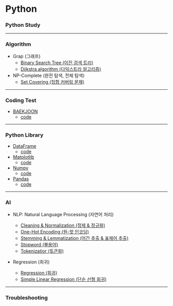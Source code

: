 # Python
### Python Study

--------------------------
### Algorithm
+ Grap (그래프)
  + [Binary Search Tree (이진 검색 트리)](https://github.com/jysaa5/VioletCheese_Study_Python/tree/master/Algorithm/BinaryTree)
  + [Dijkstra algorithm (다익스트라 알고리즘)](https://github.com/jysaa5/Violet_Study_Python/blob/master/Algorithm/Graph/Dijkstra%20algorithm.py)
+ NP-Complete (완전 탐색, 전체 탐색)
  + [Set Covering (집합 커버링 문제)](https://github.com/jysaa5/Violet_Study_Python/blob/master/Algorithm/NP_Complete/Set_Covering.py)

--------------------------
### Coding Test
+ [BAEKJOON](https://www.acmicpc.net/)
  + [code](https://github.com/jysaa5/Violet_Study_Python/tree/master/BaekJoo_Ex) 

--------------------------
### Python Library
+ [DataFrame](https://pandas.pydata.org/pandas-docs/stable/reference/frame.html)
  + [code](https://github.com/jysaa5/Violet_Study_Python/tree/master/AI/DataFrame)
+ [Matplotlib](https://matplotlib.org/)
  + [code](https://github.com/jysaa5/Violet_Study_Python/tree/master/AI/Matplotlib)
+ [Numpy](https://numpy.org/)
  + [code](https://github.com/jysaa5/Violet_Study_Python/tree/master/AI/Numpy)
+ [Pandas](https://pandas.pydata.org/)
  + [code](https://github.com/jysaa5/Violet_Study_Python/tree/master/AI/Pandas)

--------------------------
### AI
+ NLP: Natural Language Processing (자연어 처리)
  + [Cleaning & Normalization (정제 & 정규화)](https://github.com/jysaa5/Violet_Study_Python/tree/master/AI/NLP/Cleaning_Normalization)
  + [One-Hot Encoding (원-핫 인코딩)](https://github.com/jysaa5/VioletCheese_Study_Python/tree/master/AI/One_Hot_Encoding)
  + [Stemming & Lemmatization (어간 추출 & 표제어 추출)](https://github.com/jysaa5/Violet_Study_Python/tree/master/AI/NLP/Stemming_Lemmatization)
  + [Stopword (불용어)](https://github.com/jysaa5/Violet_Study_Python/tree/master/AI/NLP/Stopword)
  + [Tokenizatior (토큰화)](https://github.com/jysaa5/Violet_Study_Python/tree/master/AI/NLP/Tokenizatior)

+ Regression (회귀)
  + [Regression (회귀)](https://github.com/jysaa5/Violet_Study_Python/blob/master/AI/Regression/Regression.py) 
  + [Simple Linear Regression (단순 선형 회귀)](https://github.com/jysaa5/Violet_Study_Python/blob/master/AI/Regression/Simple_Linear_Regression.py)


--------------------------
### Troubleshooting
